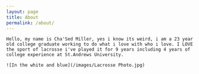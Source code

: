```yaml
---
layout: page
title: About
permalink: /about/
---
```

	Hello, my name is Cha'Sed Miller, yes i know its weird, i am a 23 year old college graduate working to do what i love with who i love. I LOVE the sport of lacrosse i've played it for 9 years including 4 years of college experience at St.Andrews University.

	![In the white and blue](/images/Lacrosse Photo.jpg)


<!-- This is the base Jekyll theme. You can find out more info about customizing your Jekyll theme, as well as basic Jekyll usage documentation at [jekyllrb.com](https://jekyllrb.com/)

You can find the source code for the Jekyll new theme at:
{% include icon-github.html username="jekyll" %} /
[minima](https://github.com/jekyll/minima)

You can find the source code for Jekyll at
{% include icon-github.html username="jekyll" %} /
[jekyll](https://github.com/jekyll/jekyll) -->
